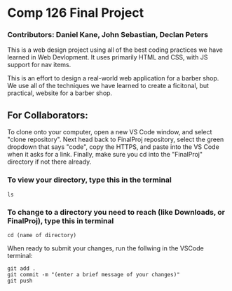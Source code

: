 # Comp 126 Final Project
### Contributors: Daniel Kane, John Sebastian, Declan Peters 
This is a web design project using all of the best coding practices we have learned in Web Devlopment. It uses primarily HTML and CSS, with JS support for nav items. 

This is an effort to design a real-world web application for a barber shop. We use all of the techniques we have learned to create a ficitonal, but practical, website for a barber shop.

## For Collaborators:
To clone onto your computer, open a new VS Code window, and select "clone repository". Next head back to FinalProj repository, select the green dropdown that says "code", copy the HTTPS, and paste into the VS Code when it asks for a link. Finally, make sure you cd into the "FinalProj" directory if not there already. 

### To view your directory, type this in the terminal
```
ls
```
### To change to a directory you need to reach (like Downloads, or FinalProj), type this in terminal
```
cd (name of directory)
```

When ready to submit your changes, run the follwing in the VSCode terminal:
```
git add .
git commit -m "(enter a brief message of your changes)"
git push 
```
